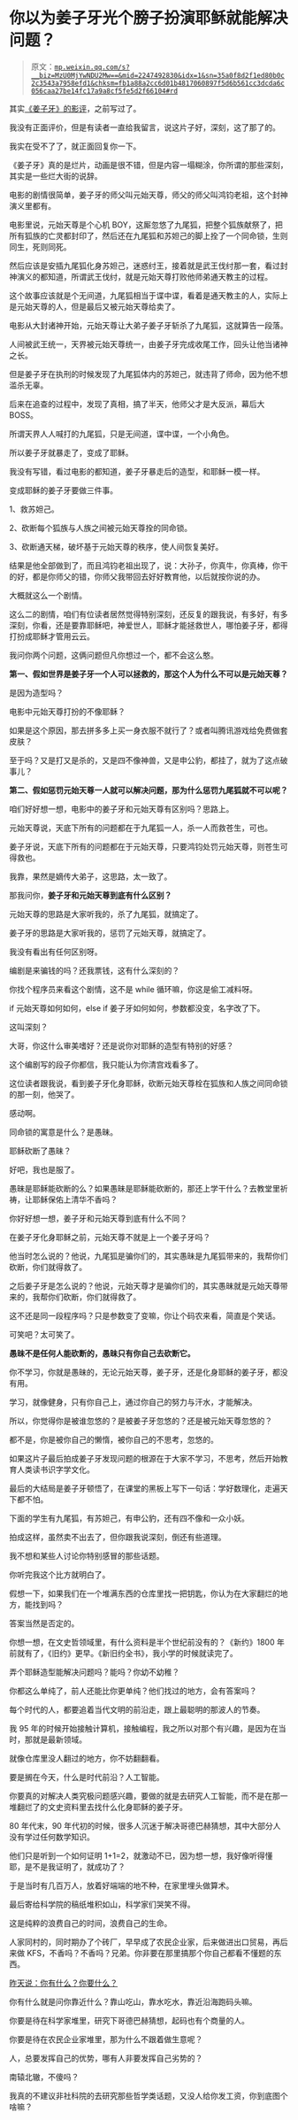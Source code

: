 # 你以为姜子牙光个膀子扮演耶稣就能解决问题？

> 原文：[`mp.weixin.qq.com/s?__biz=MzU0MjYwNDU2Mw==&mid=2247492830&idx=1&sn=35a0f8d2f1ed80b0c2c3543a7958efd1&chksm=fb1a88a2cc6d01b4817060897f5d6b561cc3dcda6c056caa27be14fc17a9a8cf5fe5d2f66104#rd`](http://mp.weixin.qq.com/s?__biz=MzU0MjYwNDU2Mw==&mid=2247492830&idx=1&sn=35a0f8d2f1ed80b0c2c3543a7958efd1&chksm=fb1a88a2cc6d01b4817060897f5d6b561cc3dcda6c056caa27be14fc17a9a8cf5fe5d2f66104#rd)

其实[《姜子牙》的影评](https://mp.weixin.qq.com/s?__biz=MzU0MjYwNDU2Mw==&mid=2247492664&idx=1&sn=b26c54580daccd2f4e9b01d3c4e7be36&chksm=fb1a8844cc6d01522b084d160bf181cb0556685f984aff78377e1b58136cabc466429651987b&token=1597021396&lang=zh_CN&scene=21#wechat_redirect)，之前写过了。

我没有正面评价，但是有读者一直给我留言，说这片子好，深刻，这了那了的。

我实在受不了了，就正面回复你一下。

《姜子牙》真的是烂片，动画是很不错，但是内容一塌糊涂，你所谓的那些深刻，其实是一些烂大街的说辞。 

电影的剧情很简单，姜子牙的师父叫元始天尊，师父的师父叫鸿钧老祖，这个封神演义里都有。

电影里说，元始天尊是个心机 BOY，这厮忽悠了九尾狐，把整个狐族献祭了，把所有狐族的亡灵都封印了，然后还在九尾狐和苏妲己的脚上拴了一个同命锁，生则同生，死则同死。 

然后应该是安插九尾狐化身苏妲己，迷惑纣王，接着就是武王伐纣那一套，看过封神演义的都知道，所谓武王伐纣，就是元始天尊打败他师弟通天教主的过程。

这个故事应该就是个无间道，九尾狐相当于谍中谍，看着是通天教主的人，实际上是元始天尊的人，但是最后又被元始天尊给卖了。 

电影从大封诸神开始，元始天尊让大弟子姜子牙斩杀了九尾狐，这就算告一段落。 

人间被武王统一，天界被元始天尊统一，由姜子牙完成收尾工作，回头让他当诸神之长。

但是姜子牙在执刑的时候发现了九尾狐体内的苏妲己，就违背了师命，因为他不想滥杀无辜。 

后来在追查的过程中，发现了真相，搞了半天，他师父才是大反派，幕后大 BOSS。 

所谓天界人人喊打的九尾狐，只是无间道，谍中谍，一个小角色。 

所以姜子牙就暴走了，变成了耶稣。

我没有写错，看过电影的都知道，姜子牙暴走后的造型，和耶稣一模一样。

变成耶稣的姜子牙要做三件事。

1、救苏妲己。

2、砍断每个狐族与人族之间被元始天尊拴的同命锁。

3、砍断通天梯，破坏基于元始天尊的秩序，使人间恢复美好。

结果是他全部做到了，而且鸿钧老祖出现了，说：大孙子，你真牛，你真棒，你干的好，都是你师父的错，你师父我带回去好好教育他，以后就按你说的办。 

大概就这么一个剧情。

这么二的剧情，咱们有位读者居然觉得特别深刻，还反复的跟我说，有多好，有多深刻，你看，还是要靠耶稣吧，神爱世人，耶稣才能拯救世人，哪怕姜子牙，都得打扮成耶稣才管用云云。 

我问你两个问题，这俩问题但凡你想过一个，都不会这么憨。 

**第一、假如世界是姜子牙一个人可以拯救的，那这个人为什么不可以是元始天尊？**

是因为造型吗？ 

电影中元始天尊打扮的不像耶稣？

如果是这个原因，那去拼多多上买一身衣服不就行了？或者叫腾讯游戏给免费做套皮肤？

至于吗？又是打又是杀的，又是四不像神兽，又是申公豹，都挂了，就为了这点破事儿？

**第二、假如惩罚元始天尊一人就可以解决问题，那为什么惩罚九尾狐就不可以呢？** 

咱们好好想一想，电影中的姜子牙和元始天尊有区别吗？思路上。 

元始天尊说，天底下所有的问题都在于九尾狐一人，杀一人而救苍生，可也。

姜子牙说，天底下所有的问题都在于元始天尊，只要鸿钧处罚元始天尊，则苍生可得救也。 

我靠，果然是嫡传大弟子，这思路，太一致了。

那我问你，**姜子牙和元始天尊到底有什么区别？**

元始天尊的思路是大家听我的，杀了九尾狐，就搞定了。 

姜子牙的思路是大家听我的，惩罚了元始天尊，就搞定了。

我没有看出有任何区别呀。 

编剧是来骗钱的吗？还我票钱，这有什么深刻的？

你找个程序员来看这个剧情，这不是 while 循环嘛，你这是偷工减料呀。 

if 元始天尊如何如何，else if 姜子牙如何如何，参数都没变，名字改了下。

这叫深刻？ 

大哥，你这什么审美嗜好？还是说你对耶稣的造型有特别的好感？ 

这个编剧写的段子你都信，我只能认为你清宫戏看多了。 

这位读者跟我说，看到姜子牙化身耶稣，砍断元始天尊栓在狐族和人族之间同命锁的那一刻，他哭了。 

感动啊。 

同命锁的寓意是什么？是愚昧。 

耶稣砍断了愚昧？

好吧，我也是服了。

愚昧是耶稣能砍断的么？如果愚昧是耶稣能砍断的，那还上学干什么？去教堂里祈祷，让耶稣保佑上清华不香吗？

你好好想一想，姜子牙和元始天尊到底有什么不同？ 

在姜子牙化身耶稣之前，元始天尊不就是上一个姜子牙吗？

他当时怎么说的？他说，九尾狐是骗你们的，其实愚昧是九尾狐带来的，我帮你们砍断，你们就得救了。

之后姜子牙是怎么说的？他说，元始天尊才是骗你们的，其实愚昧就是元始天尊带来的，我帮你们砍断，你们就得救了。

这不还是同一段程序吗？只是参数变了变嘛，你让个码农来看，简直是个笑话。 

可笑吧？太可笑了。 

**愚昧不是任何人能砍断的，愚昧只有你自己去砍断它。**

你不学习，你就是愚昧的，无论元始天尊，姜子牙，还是化身耶稣的姜子牙，都没有用。 

学习，就像健身，只有你自己上，通过你自己的努力与汗水，才能解决。

所以，你觉得你是被谁忽悠的？是被姜子牙忽悠的？还是被元始天尊忽悠的？ 

都不是，你是被你自己的懒惰，被你自己的不思考，忽悠的。

如果这片子最后拍成姜子牙发现问题的根源在于大家不学习，不思考，然后开始教育人类读书识字学文化。 

最后的大结局是姜子牙顿悟了，在课堂的黑板上写下一句话：学好数理化，走遍天下都不怕。

下面的学生有九尾狐，有苏妲己，有申公豹，还有四不像和一众小妖。

拍成这样，虽然卖不出去了，但你跟我说深刻，倒还有些道理。

我不想和某些人讨论你特别感冒的那些话题。

你听完我这个比方就明白了。 

假想一下，如果我们在一个堆满东西的仓库里找一把钥匙，你认为在大家翻烂的地方，能找到吗？ 

答案当然是否定的。

你想一想，在文史哲领域里，有什么资料是半个世纪前没有的？《新约》1800 年前就有了，《旧约》更早。《新旧约全书》，我小学的时候就读完了。

弄个耶稣造型能解决问题吗？能吗？你幼不幼稚？

你都这么单纯了，前人还能比你更单纯？他们找过的地方，会有答案吗？

每个时代的人，都要追着当代文明的前沿走，跟上最聪明的那波人的节奏。 

我 95 年的时候开始接触计算机，接触编程，我之所以对那个有兴趣，是因为在当时，那就是最新领域。 

就像仓库里没人翻过的地方，你不妨翻翻看。 

要是搁在今天，什么是时代前沿？人工智能。 

你要真的对解决人类究极问题感兴趣，要做的就是去研究人工智能，而不是在那一堆翻烂了的文史资料里去找什么化身耶稣的姜子牙。

80 年代末，90 年代初的时候，很多人沉迷于解决哥德巴赫猜想，其中大部分人没有学过任何数学知识。 

他们只是听到一个如何证明 1+1=2，就激动不已，因为想一想，我好像听得懂耶，是不是我证明了，就成功了？

于是当时有几百万人，放着好端端的地不种，在家里埋头做算术。 

最后寄给科学院的稿纸堆积如山，科学家们哭笑不得。 

这是纯粹的浪费自己的时间，浪费自己的生命。 

人家同村的，同时期办了个砖厂，早早成了农民企业家，后来做进出口贸易，再后来做 KFS，不香吗？不香吗？兄弟。你非要在那里搞那个你自己都看不懂题的东西。 

[昨天说：你有什么？你要什么？](http://mp.weixin.qq.com/s?__biz=MzU0MjYwNDU2Mw==&mid=2247492829&idx=1&sn=15e3e9ad19aec67d86b6459bae28ac82&chksm=fb1a88a1cc6d01b7e5332b622beede887150315a7afb1b1f5c1ef2fcec4fe43416a981ed77b7&scene=21#wechat_redirect)

你有什么就是问你靠近什么？靠山吃山，靠水吃水，靠近沿海跑码头嘛。

你要是待在科学家堆里，研究下哥德巴赫猜想，起码也有个商量的人。 

你要是待在农民企业家堆里，那为什么不跟着做生意呢？ 

人，总要发挥自己的优势，哪有人非要发挥自己劣势的？

南辕北辙，不傻吗？ 

我真的不建议非社科院的去研究那些哲学类话题，又没人给你发工资，你到底图个啥嘛？